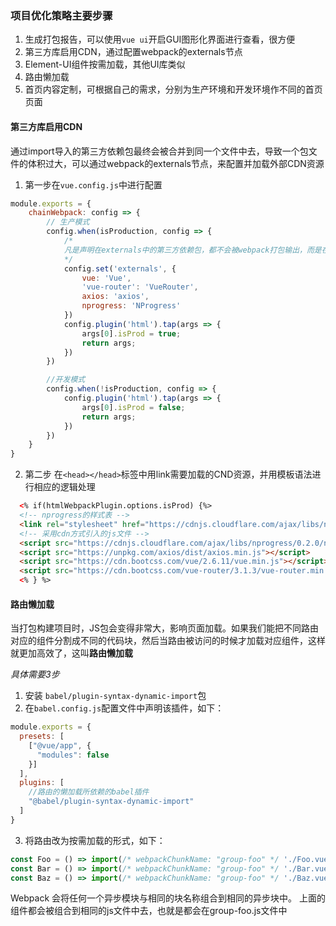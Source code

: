 ### 项目优化策略主要步骤
1. 生成打包报告，可以使用`vue ui`开启GUI图形化界面进行查看，很方便
2. 第三方库启用CDN，通过配置webpack的externals节点
3. Element-UI组件按需加载，其他UI库类似
4. 路由懒加载
5. 首页内容定制，可根据自己的需求，分别为生产环境和开发环境作不同的首页页面
#### 第三方库启用CDN
通过import导入的第三方依赖包最终会被合并到同一个文件中去，导致一个包文件的体积过大，可以通过webpack的externals节点，来配置并加载外部CDN资源
1. 第一步在`vue.config.js`中进行配置
```js
module.exports = {
    chainWebpack: config => {
        // 生产模式
        config.when(isProduction, config => {
            /*
            凡是声明在externals中的第三方依赖包，都不会被webpack打包输出，而是在window全局对象上去读取相关的包，这时候就需要第二步了
            */
            config.set('externals', {
                vue: 'Vue',
                'vue-router': 'VueRouter',
                axios: 'axios',
                nprogress: 'NProgress'
            })
            config.plugin('html').tap(args => {
                args[0].isProd = true;
                return args;
            })
        })

        //开发模式
        config.when(!isProduction, config => {
            config.plugin('html').tap(args => {
                args[0].isProd = false;
                return args;
            })
        })
    }
}
```
2. 第二步
在`<head></head>`标签中用link需要加载的CND资源，并用模板语法进行相应的逻辑处理
```html
  <% if(htmlWebpackPlugin.options.isProd) {%>
  <!-- nprogress的样式表 -->
  <link rel="stylesheet" href="https://cdnjs.cloudflare.com/ajax/libs/nprogress/0.2.0/nprogress.min.css">
  <!-- 采用cdn方式引入的js文件 -->
  <script src="https://cdnjs.cloudflare.com/ajax/libs/nprogress/0.2.0/nprogress.min.js"></script>
  <script src="https://unpkg.com/axios/dist/axios.min.js"></script>
  <script src="https://cdn.bootcss.com/vue/2.6.11/vue.min.js"></script>
  <script src="https://cdn.bootcss.com/vue-router/3.1.3/vue-router.min.js"></script>
  <% } %>
```

#### 路由懒加载
当打包构建项目时，JS包会变得非常大，影响页面加载。如果我们能把不同路由对应的组件分割成不同的代码块，然后当路由被访问的时候才加载对应组件，这样就更加高效了，这叫**路由懒加载**

*具体需要3步*
1. 安装 `babel/plugin-syntax-dynamic-import`包
2. 在`babel.config.js`配置文件中声明该插件，如下：
```js
module.exports = {
  presets: [
    ["@vue/app", {
      "modules": false
    }]
  ],
  plugins: [
    //路由的懒加载所依赖的babel插件
    "@babel/plugin-syntax-dynamic-import"
  ]
}
```
3. 将路由改为按需加载的形式，如下：
```js
const Foo = () => import(/* webpackChunkName: "group-foo" */ './Foo.vue')
const Bar = () => import(/* webpackChunkName: "group-foo" */ './Bar.vue')
const Baz = () => import(/* webpackChunkName: "group-foo" */ './Baz.vue')
```
Webpack 会将任何一个异步模块与相同的块名称组合到相同的异步块中。
上面的组件都会被组合到相同的js文件中去，也就是都会在group-foo.js文件中